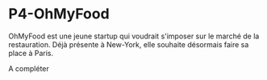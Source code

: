 # P4-OhMyFood
OhMyFood est une jeune startup qui voudrait s'imposer sur le marché de la restauration. 
Déjà présente à New-York, elle souhaite désormais faire sa place à Paris. 

A compléter